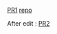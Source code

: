 [PR1](https://github.com/Mohammadnim123/vg-stats/pull/1)
[repo](https://github.com/Mohammadnim123/vg-stats)

After edit :
[PR2](https://github.com/Mohammadnim123/vg-stats/pull/2)